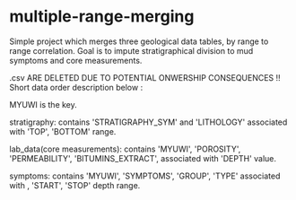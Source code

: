 # multiple-range-merging
Simple project which merges three geological data tables, by range to range correlation. Goal is to impute stratigraphical division 
to mud symptoms and core measurements. 

.csv ARE DELETED DUE TO POTENTIAL ONWERSHIP CONSEQUENCES !! Short data order description below : 

MYUWI is the key. 

stratigraphy:
contains 'STRATIGRAPHY_SYM' and 'LITHOLOGY' associated with 'TOP', 'BOTTOM' range.

lab_data(core measurements):
contains 'MYUWI', 'POROSITY', 'PERMEABILITY', 'BITUMINS_EXTRACT', associated with 'DEPTH' value.

symptoms:
contains 'MYUWI', 'SYMPTOMS', 'GROUP', 'TYPE' associated with , 'START', 'STOP' depth range.



